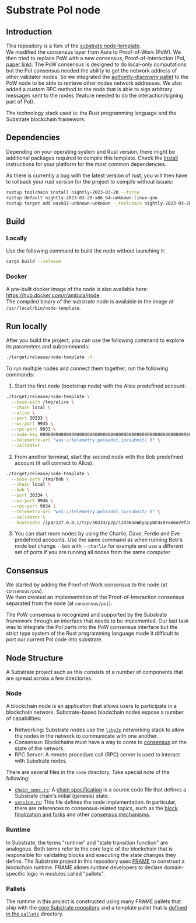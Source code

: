 # Substrate PoI node

## Introduction

This repository is a fork of the [substrate node-template](https://github.com/substrate-developer-hub/substrate-node-template).  
We modified the consensus layer from Aura to Proof-of-Work (PoW). We then tried to replace PoW with a new consensus, Proof-of-Interaction (PoI, [paper link](https://hal.archives-ouvertes.fr/hal-02479891/document)).
The PoW consensus is designed to do local-only computations but the PoI consensus needed the ability to get the network address of other validator nodes. So we integrated the [authority-discovery pallet](https://marketplace.substrate.io/pallets/pallet-authority-discovery/) to the PoW node to be able to retrieve other nodes network addresses. We also added a custom RPC method to the node that is able to sign arbitrary messages sent to the nodes (feature needed to do the interaction/signing part of PoI).

The technology stack used is: the Rust programming language and the Substrate blockchain framework.

## Dependencies

Depending on your operating system and Rust version, there might be additional packages required to compile this template.
Check the [Install](https://docs.substrate.io/install/) instructions for your platform for the most common dependencies.

As there is currently a bug with the latest version of rust, you will then have to rollback your rust version for the project to compile without issues:

```sh
rustup toolchain install nightly-2023-03-20 --force
rustup default nightly-2023-03-20-x86_64-unknown-linux-gnu
rustup target add wasm32-unknown-unknown --toolchain nightly-2023-03-20-x86_64-unknown-linux-gnu
```

## Build

### Locally

Use the following command to build the node without launching it:

```sh
cargo build --release
```

### Docker

A pre-built docker image of the node is also available here: https://hub.docker.com/r/ambula/node.  
The compiled binary of the substrate node is available in the image at `/usr/local/bin/node-template`.

## Run locally

After you build the project, you can use the following command to explore its parameters and subcommands:

```sh
./target/release/node-template -h
```

To run multiple nodes and connect them together, run the following commands:

1. Start the first node (bootstrap node) with the Alice predefined account:
```sh
./target/release/node-template \
  --base-path /tmp/alice \
  --chain local \
  --alice \
  --port 30333 \
  --ws-port 9945 \
  --rpc-port 9933 \
  --node-key 0000000000000000000000000000000000000000000000000000000000000001 \
  --telemetry-url "wss://telemetry.polkadot.io/submit/ 0" \
  --validator
```

2. From another terminal, start the second node with the Bob predefined account (it will connect to Alice).
```sh
./target/release/node-template \
  --base-path /tmp/bob \
  --chain local \
  --bob \
  --port 30334 \
  --ws-port 9946 \
  --rpc-port 9934 \
  --telemetry-url "wss://telemetry.polkadot.io/submit/ 0" \
  --validator \
  --bootnodes /ip4/127.0.0.1/tcp/30333/p2p/12D3KooWEyoppNCUx8Yx66oV9fJnriXwCcXwDDUA2kj6vnc6iDEp
```

3. You can start more nodes by using the Charlie, Dave, Ferdie and Eve predefined accounts.
   Use the same command as when running Bob's node but change `--bob` with `--charlie` for example and use a different set of ports if you are running all nodes from the same computer.

## Consensus

We started by adding the Proof-of-Work consensus to the node (at `consensus/pow`).  
We then created an implementation of the Proof-of-Interaction consensus separated from the node (at `consensus/poi`).  

The PoW consensus is recognized and supported by the Substrate framework through an interface that needs to be implemented. Our last task was to integrate the PoI parts into the PoW consensus interface but the strict type system of the Rust programming language made it difficult to port our current PoI code into substrate.

## Node Structure

A Substrate project such as this consists of a number of components that are spread across a few directories.

### Node

A blockchain node is an application that allows users to participate in a blockchain network.
Substrate-based blockchain nodes expose a number of capabilities:

- Networking: Substrate nodes use the [`libp2p`](https://libp2p.io/) networking stack to allow the
  nodes in the network to communicate with one another.
- Consensus: Blockchains must have a way to come to [consensus](https://docs.substrate.io/fundamentals/consensus/) on the state of the network.
- RPC Server: A remote procedure call (RPC) server is used to interact with Substrate nodes.

There are several files in the `node` directory.
Take special note of the following:

- [`chain_spec.rs`](./node/src/chain_spec.rs): A [chain specification](https://docs.substrate.io/build/chain-spec/) is a source code file that defines a Substrate chain's initial (genesis) state.
- [`service.rs`](./node/src/service.rs): This file defines the node implementation.
  In particular, there are references to consensus-related topics, such as the [block finalization and forks](https://docs.substrate.io/fundamentals/consensus/#finalization-and-forks) and other [consensus mechanisms](https://docs.substrate.io/fundamentals/consensus/#default-consensus-models).

### Runtime

In Substrate, the terms "runtime" and "state transition function" are analogous.
Both terms refer to the core logic of the blockchain that is responsible for validating blocks and executing the state changes they define.
The Substrate project in this repository uses [FRAME](https://docs.substrate.io/fundamentals/runtime-development/#frame) to construct a blockchain runtime. FRAME allows runtime developers to declare domain-specific logic in modules called "pallets".

### Pallets

The runtime in this project is constructed using many FRAME pallets that ship with the [core Substrate repository](https://github.com/paritytech/substrate/tree/master/frame) and a template pallet that is [defined in the `pallets`](./pallets/template/src/lib.rs) directory.
